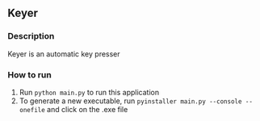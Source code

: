 ## Keyer

### Description

Keyer is an automatic key presser

### How to run

1. Run `python main.py` to run this application
2. To generate a new executable, run `pyinstaller main.py --console --onefile` and click on the .exe file
